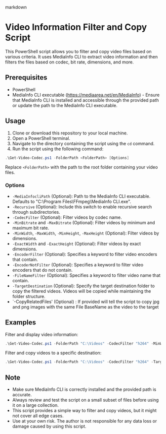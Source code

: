 markdown
# Video Information Filter and Copy Script

This PowerShell script allows you to filter and copy video files based on various criteria. It uses MediaInfo CLI to extract video information and then filters the files based on codec, bit rate, dimensions, and more.

## Prerequisites

- PowerShell
- MediaInfo CLI executable (https://mediaarea.net/en/MediaInfo) - Ensure that MediaInfo CLI is installed and accessible through the provided path or update the path to the MediaInfo CLI executable.

## Usage

1. Clone or download this repository to your local machine.
2. Open a PowerShell terminal.
3. Navigate to the directory containing the script using the `cd` command.
4. Run the script using the following command:

```powershell
.\Get-Video-Codec.ps1 -FolderPath <FolderPath> [Options]
```

Replace `<FolderPath>` with the path to the root folder containing your video files.

### Options

- `-MediaInfocliPath` (Optional): Path to the MediaInfo CLI executable. Defaults to "C:\Program Files\FFmpeg\MediaInfo CLI.exe".
- `-Recursive` (Optional): Include this switch to enable recursive search through subdirectories.
- `-CodecFilter` (Optional): Filter videos by codec name.
- `-MinBitrate` and `-MaxBitrate` (Optional): Filter videos by minimum and maximum bit rate.
- `-MinWidth`, `-MaxWidth`, `-MinHeight`, `-MaxHeight` (Optional): Filter videos by dimensions.
- `-ExactWidth` and `-ExactHeight` (Optional): Filter videos by exact dimensions.
- `-EncoderFilter` (Optional): Specifies a keyword to filter video encoders that contain.
- `-EncoderNotFilter` (Optional): Specifies a keyword to filter video encoders that do not contain.
- `-FileNameFilter` (Optional): Specifies a keyword to filter video name that contain.
- `-TargetDestination` (Optional): Specify the target destination folder to copy the filtered videos. Videos will be copied while maintaining the folder structure.
- `-CopyRelatedFiles' (Optional) : If provided will tell the script to copy jpg and png images with the same File BaseName as the video to the target

## Examples

Filter and display video information:

```powershell
.\Get-Video-Codec.ps1 -FolderPath "C:\Videos" -CodecFilter "h264" -MinWidth 1920 -MaxBitrate 8000000
```

Filter and copy videos to a specific destination:

```powershell
.\Get-Video-Codec.ps1 -FolderPath "C:\Videos" -CodecFilter "h264" -TargetDestination "D:\FilteredVideos"
```

## Note

- Make sure MediaInfo CLI is correctly installed and the provided path is accurate.
- Always review and test the script on a small subset of files before using it on a large collection.
- This script provides a simple way to filter and copy videos, but it might not cover all edge cases.
- Use at your own risk. The author is not responsible for any data loss or damage caused by using this script.
